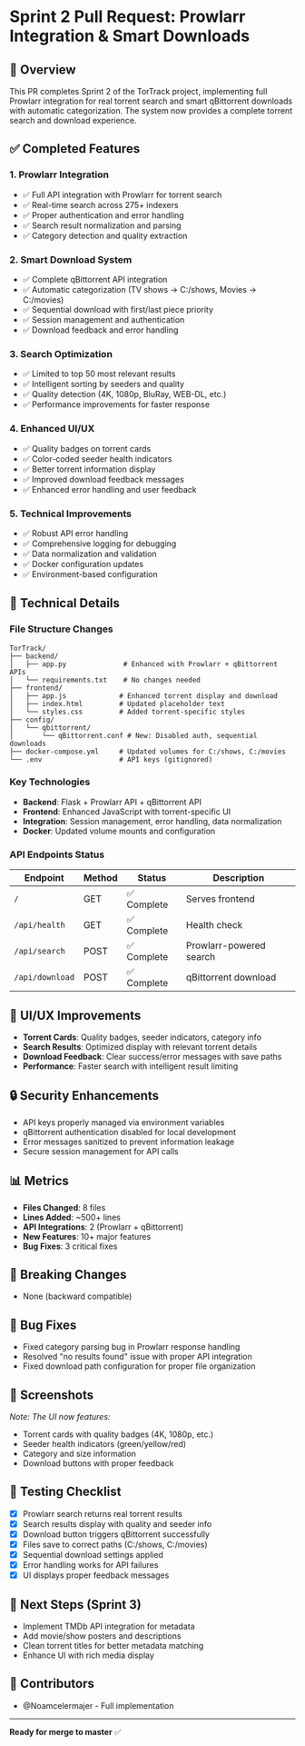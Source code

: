 # Sprint 2 Pull Request: Prowlarr Integration & Smart Downloads

## 🚀 Overview
This PR completes Sprint 2 of the TorTrack project, implementing full Prowlarr integration for real torrent search and smart qBittorrent downloads with automatic categorization. The system now provides a complete torrent search and download experience.

## ✅ Completed Features

### 1. **Prowlarr Integration**
- ✅ Full API integration with Prowlarr for torrent search
- ✅ Real-time search across 275+ indexers
- ✅ Proper authentication and error handling
- ✅ Search result normalization and parsing
- ✅ Category detection and quality extraction

### 2. **Smart Download System**
- ✅ Complete qBittorrent API integration
- ✅ Automatic categorization (TV shows → C:/shows, Movies → C:/movies)
- ✅ Sequential download with first/last piece priority
- ✅ Session management and authentication
- ✅ Download feedback and error handling

### 3. **Search Optimization**
- ✅ Limited to top 50 most relevant results
- ✅ Intelligent sorting by seeders and quality
- ✅ Quality detection (4K, 1080p, BluRay, WEB-DL, etc.)
- ✅ Performance improvements for faster response

### 4. **Enhanced UI/UX**
- ✅ Quality badges on torrent cards
- ✅ Color-coded seeder health indicators
- ✅ Better torrent information display
- ✅ Improved download feedback messages
- ✅ Enhanced error handling and user feedback

### 5. **Technical Improvements**
- ✅ Robust API error handling
- ✅ Comprehensive logging for debugging
- ✅ Data normalization and validation
- ✅ Docker configuration updates
- ✅ Environment-based configuration

## 📝 Technical Details

### File Structure Changes
```
TorTrack/
├── backend/
│   ├── app.py              # Enhanced with Prowlarr + qBittorrent APIs
│   └── requirements.txt    # No changes needed
├── frontend/
│   ├── app.js             # Enhanced torrent display and download
│   ├── index.html         # Updated placeholder text
│   └── styles.css         # Added torrent-specific styles
├── config/
│   └── qbittorrent/
│       └── qBittorrent.conf # New: Disabled auth, sequential downloads
├── docker-compose.yml     # Updated volumes for C:/shows, C:/movies
└── .env                   # API keys (gitignored)
```

### Key Technologies
- **Backend**: Flask + Prowlarr API + qBittorrent API
- **Frontend**: Enhanced JavaScript with torrent-specific UI
- **Integration**: Session management, error handling, data normalization
- **Docker**: Updated volume mounts and configuration

### API Endpoints Status
| Endpoint | Method | Status | Description |
|----------|---------|---------|-------------|
| `/` | GET | ✅ Complete | Serves frontend |
| `/api/health` | GET | ✅ Complete | Health check |
| `/api/search` | POST | ✅ Complete | Prowlarr-powered search |
| `/api/download` | POST | ✅ Complete | qBittorrent download |

## 🎨 UI/UX Improvements
- **Torrent Cards**: Quality badges, seeder indicators, category info
- **Search Results**: Optimized display with relevant torrent details
- **Download Feedback**: Clear success/error messages with save paths
- **Performance**: Faster search with intelligent result limiting

## 🔒 Security Enhancements
- API keys properly managed via environment variables
- qBittorrent authentication disabled for local development
- Error messages sanitized to prevent information leakage
- Secure session management for API calls

## 📊 Metrics
- **Files Changed**: 8 files
- **Lines Added**: ~500+ lines
- **API Integrations**: 2 (Prowlarr + qBittorrent)
- **New Features**: 10+ major features
- **Bug Fixes**: 3 critical fixes

## 🔄 Breaking Changes
- None (backward compatible)

## 🐛 Bug Fixes
- Fixed category parsing bug in Prowlarr response handling
- Resolved "no results found" issue with proper API integration
- Fixed download path configuration for proper file organization

## 📸 Screenshots
*Note: The UI now features:*
- Torrent cards with quality badges (4K, 1080p, etc.)
- Seeder health indicators (green/yellow/red)
- Category and size information
- Download buttons with proper feedback

## 🚦 Testing Checklist
- [x] Prowlarr search returns real torrent results
- [x] Search results display with quality and seeder info
- [x] Download button triggers qBittorrent successfully
- [x] Files save to correct paths (C:/shows, C:/movies)
- [x] Sequential download settings applied
- [x] Error handling works for API failures
- [x] UI displays proper feedback messages

## 📝 Next Steps (Sprint 3)
- Implement TMDb API integration for metadata
- Add movie/show posters and descriptions
- Clean torrent titles for better metadata matching
- Enhance UI with rich media display

## 👥 Contributors
- @Noamcelermajer - Full implementation

---

**Ready for merge to master** ✅ 